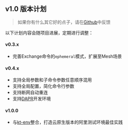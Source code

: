 v1.0 版本计划
---

> 如果你有什么其它好的点子，请在[Github](https://github.com/alibaba/kt-connect/issues/new?assignees=&labels=&template=feature_request.md&title=)中反馈

以下计划内容会随项目进展，定期进行调整：

#### v0.3.x

* 完善Exchange命令的`ephemeral`模式，扩展至Mesh场景

#### v0.4.x

* 支持全局参数和子命令参数任意顺序混用
* 支持全局配置，简化命令行参数
* 支持断网自动重连
* 支持[DAPR](https://dapr.io)开发环境

#### v1.0.0

* 与[kt-env](https://github.com/alibaba/virtual-environment)整合，打造云原生版本的阿里测试环境最佳实践
